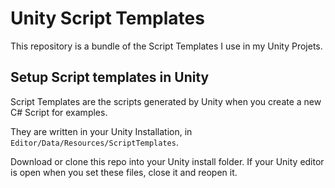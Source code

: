 # Unity Script Templates

This repository is a bundle of the Script Templates I use in my Unity Projets.

## Setup Script templates in Unity

Script Templates are the scripts generated by Unity when you create a new C# Script for examples.

They are written in your Unity Installation, in `Editor/Data/Resources/ScriptTemplates`. 

Download or clone this repo into your Unity install folder. If your Unity editor is open when you set these files, close it and reopen it.
